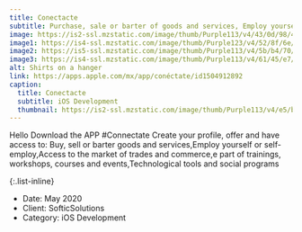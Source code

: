 ```yaml
---
title: Conectacte
subtitle: Purchase, sale or barter of goods and services, Employ yourself or self-employ
image: https://is2-ssl.mzstatic.com/image/thumb/Purple113/v4/43/0d/98/430d985f-77a1-a61b-7229-5f79c45dca09/pr_source.png/300x0w.png
image1: https://is4-ssl.mzstatic.com/image/thumb/Purple123/v4/52/8f/6e/528f6ea3-fe6c-a9f6-ed12-f3e1e8f9a37f/pr_source.png/300x0w.png
image2: https://is5-ssl.mzstatic.com/image/thumb/Purple113/v4/5b/b4/70/5bb47026-e012-217b-63eb-fb7bed3d9877/pr_source.png/300x0w.png
image3: https://is4-ssl.mzstatic.com/image/thumb/Purple113/v4/61/45/e7/6145e71c-dae7-814f-4542-26fc2540fa57/pr_source.png/300x0w.png
alt: Shirts on a hanger
link: https://apps.apple.com/mx/app/conéctate/id1504912892
caption:
  title: Conectacte
  subtitle: iOS Development
  thumbnail: https://is2-ssl.mzstatic.com/image/thumb/Purple113/v4/e5/b4/c4/e5b4c480-fb0d-e4e4-b506-c3a2b9e2a3a3/AppIcon-1x_U007emarketing-0-7-0-85-220.png/460x0w.png?raw=true
---
```

Hello Download the APP #Connectate Create your profile, offer and have access to: Buy, sell or barter goods and services,Employ yourself or self-employ,Access to the market of trades and commerce,e part of trainings, workshops, courses and events,Technological tools and social programs

{:.list-inline}
- Date: May 2020
- Client: SofticSolutions
- Category: iOS Development

